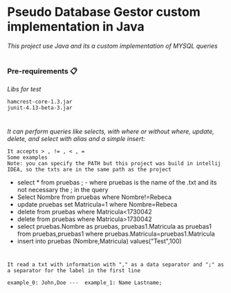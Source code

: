 # Pseudo Database Gestor custom implementation in Java 
_This project use Java and its a custom implementation of MYSQL queries_
#
### Pre-requirements 📋
_Libs for test_

```
hamcrest-core-1.3.jar
junit-4.13-beta-3.jar
```
#
_It can perform queries like selects, with where or without where, update, delete, and select with alias and a simple insert:_

```
It accepts > , != , < , =
Some examples
Note: you can specify the PATH but this project was build in intellij IDEA, so the txts are in the same path as the project

```
* select * from pruebas ; - where pruebas is the name of the .txt and its not necessary the ; in the query
* Select Nombre from pruebas where Nombre!=Rebeca
* update pruebas set Matricula=1 where Nombre=Rebeca
* delete from pruebas where Matricula<1730042
* delete from pruebas where Matricula>1730042
* select pruebas.Nombre as pruebas, pruebas1.Matricula as pruebas1 from pruebas,pruebas1 where pruebas.Matricula=pruebas1.Matricula 
* insert into pruebas (Nombre,Matricula) values("Test",100)
#

```
It read a txt with information with "," as a data separator and ";" as a separator for the label in the first line

example_0: John,Doe ---  example_1: Name Lastname;

```
#


